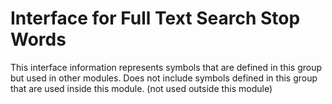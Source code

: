 
# Interface for Full Text Search Stop Words
This interface information represents symbols that are defined in this group but used in other modules.  Does not include symbols defined in this group that are used inside this module.
(not used outside this module)
